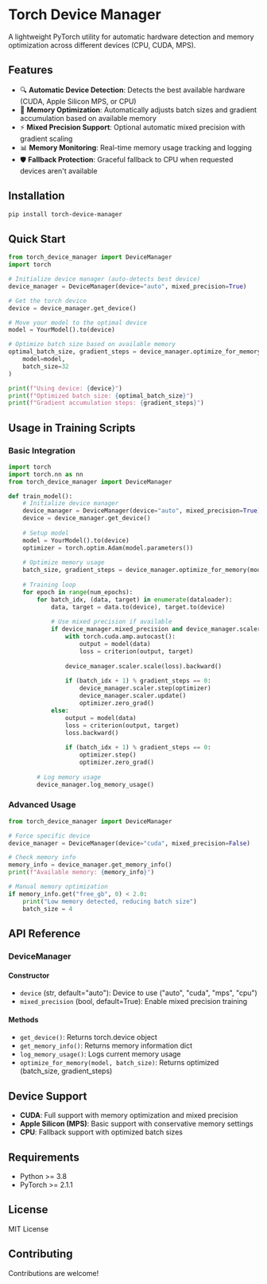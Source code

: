 # Torch Device Manager

A lightweight PyTorch utility for automatic hardware detection and memory optimization across different devices (CPU, CUDA, MPS).

## Features

- 🔍 **Automatic Device Detection**: Detects the best available hardware (CUDA, Apple Silicon MPS, or CPU)
- 🧠 **Memory Optimization**: Automatically adjusts batch sizes and gradient accumulation based on available memory
- ⚡ **Mixed Precision Support**: Optional automatic mixed precision with gradient scaling
- 📊 **Memory Monitoring**: Real-time memory usage tracking and logging
- 🛡️ **Fallback Protection**: Graceful fallback to CPU when requested devices aren't available

## Installation

```bash
pip install torch-device-manager
```

## Quick Start

```python
from torch_device_manager import DeviceManager
import torch

# Initialize device manager (auto-detects best device)
device_manager = DeviceManager(device="auto", mixed_precision=True)

# Get the torch device
device = device_manager.get_device()

# Move your model to the optimal device
model = YourModel().to(device)

# Optimize batch size based on available memory
optimal_batch_size, gradient_steps = device_manager.optimize_for_memory(
    model=model, 
    batch_size=32
)

print(f"Using device: {device}")
print(f"Optimized batch size: {optimal_batch_size}")
print(f"Gradient accumulation steps: {gradient_steps}")
```

## Usage in Training Scripts

### Basic Integration

```python
import torch
import torch.nn as nn
from torch_device_manager import DeviceManager

def train_model():
    # Initialize device manager
    device_manager = DeviceManager(device="auto", mixed_precision=True)
    device = device_manager.get_device()
    
    # Setup model
    model = YourModel().to(device)
    optimizer = torch.optim.Adam(model.parameters())
    
    # Optimize memory usage
    batch_size, gradient_steps = device_manager.optimize_for_memory(model, 32)
    
    # Training loop
    for epoch in range(num_epochs):
        for batch_idx, (data, target) in enumerate(dataloader):
            data, target = data.to(device), target.to(device)
            
            # Use mixed precision if available
            if device_manager.mixed_precision and device_manager.scaler:
                with torch.cuda.amp.autocast():
                    output = model(data)
                    loss = criterion(output, target)
                
                device_manager.scaler.scale(loss).backward()
                
                if (batch_idx + 1) % gradient_steps == 0:
                    device_manager.scaler.step(optimizer)
                    device_manager.scaler.update()
                    optimizer.zero_grad()
            else:
                output = model(data)
                loss = criterion(output, target)
                loss.backward()
                
                if (batch_idx + 1) % gradient_steps == 0:
                    optimizer.step()
                    optimizer.zero_grad()
        
        # Log memory usage
        device_manager.log_memory_usage()
```

### Advanced Usage

```python
from torch_device_manager import DeviceManager

# Force specific device
device_manager = DeviceManager(device="cuda", mixed_precision=False)

# Check memory info
memory_info = device_manager.get_memory_info()
print(f"Available memory: {memory_info}")

# Manual memory optimization
if memory_info.get("free_gb", 0) < 2.0:
    print("Low memory detected, reducing batch size")
    batch_size = 4
```

## API Reference

### DeviceManager

#### Constructor
- `device` (str, default="auto"): Device to use ("auto", "cuda", "mps", "cpu")
- `mixed_precision` (bool, default=True): Enable mixed precision training

#### Methods
- `get_device()`: Returns torch.device object
- `get_memory_info()`: Returns memory information dict
- `log_memory_usage()`: Logs current memory usage
- `optimize_for_memory(model, batch_size)`: Returns optimized (batch_size, gradient_steps)

## Device Support

- **CUDA**: Full support with memory optimization and mixed precision
- **Apple Silicon (MPS)**: Basic support with conservative memory settings
- **CPU**: Fallback support with optimized batch sizes

## Requirements

- Python >= 3.8
- PyTorch >= 2.1.1

## License

MIT License

## Contributing

Contributions are welcome! 